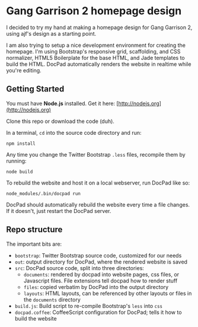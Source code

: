 # Gang Garrison 2 homepage design

I decided to try my hand at making a homepage design for Gang Garrison 2, using ajf's design as a starting point.

I am also trying to setup a nice development environment for creating the homepage.
I'm using Bootstrap's responsive grid, scaffolding, and CSS normalizer, HTML5 Boilerplate for the base HTML,
and Jade templates to build the HTML.  DocPad automatically renders the website in realtime while you're editing.

## Getting Started

You must have **Node.js** installed.  Get it here: [http://nodejs.org](http://nodejs.org)

Clone this repo or download the code (duh).

In a terminal, `cd` into the source code directory and run:

`npm install`

Any time you change the Twitter Bootstrap `.less` files, recompile them by running:

`node build`

To rebuild the website and host it on a local webserver, run DocPad like so:

`node_modules/.bin/docpad run`

DocPad should automatically rebuild the website every time a file changes.  If it doesn't, just restart the DocPad server.

## Repo structure

The important bits are:

* `bootstrap`: Twitter Bootstrap source code, customized for our needs
* `out`: output directory for DocPad, where the rendered website is saved
* `src`: DocPad source code, split into three directories:
  * `documents`: rendered by docpad into website pages, css files, or Javascript files.  File extensions tell docpad how to render stuff
  * `files`: copied verbatim by DocPad into the output directory
  * `layouts`: HTML layouts, can be referenced by other layouts or files in the `documents` directory
* `build.js`: Build script to re-compile Bootstrap's `less` into `css`
* `docpad.coffee`: CoffeeScript configuration for DocPad; tells it how to build the website

